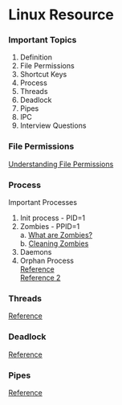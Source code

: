 # Linux Resource
### Important Topics
1. Definition  
2. File Permissions  
3. Shortcut Keys  
4. Process  
5. Threads
6. Deadlock
7. Pipes 
8. IPC
9. Interview Questions

### File Permissions
[Understanding File Permissions](https://linuxize.com/post/understanding-linux-file-permissions/)

### Process
Important Processes
1. Init process - PID=1
2. Zombies - PPID=1  
  a. [What are Zombies?](https://www.linuxfordevices.com/tutorials/linux/defunct-zombie-process)  
  b. [Cleaning Zombies](https://www.baeldung.com/linux/clean-zombie-process)
3. Daemons
4. Orphan Process  
[Reference](https://www.tecmint.com/linux-process-management/)  
[Reference 2](https://techaccess.in/2021/05/07/zombie-daemon-and-orphan-process/)

### Threads
[Reference](https://www.cs.uic.edu/~jbell/CourseNotes/OperatingSystems/4_Threads.html)

### Deadlock
[Reference](https://www.cs.uic.edu/~jbell/CourseNotes/OperatingSystems/7_Deadlocks.html)

### Pipes
[Reference](https://www.guru99.com/linux-pipe-grep.html)


